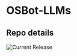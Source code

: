 # OSBot-LLMs

## Repo details

![Current Release](https://img.shields.io/badge/release-v0.2.8-blue)
